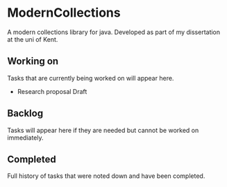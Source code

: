 # ModernCollections
A modern collections library for java. Developed as part of my dissertation at the uni of Kent. 

## Working on
Tasks that are currently being worked on will appear here.
- Research proposal Draft

## Backlog
Tasks will appear here if they are needed but cannot be worked on immediately.

## Completed
Full history of tasks that were noted down and have been completed.
